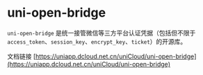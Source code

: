 # uni-open-bridge

`uni-open-bridge` 是统一接管微信等三方平台认证凭据（包括但不限于`access_token`、`session_key`、`encrypt_key`、`ticket`）的开源库。

文档链接 [https://uniapp.dcloud.net.cn/uniCloud/uni-open-bridge](https://uniapp.dcloud.net.cn/uniCloud/uni-open-bridge)

